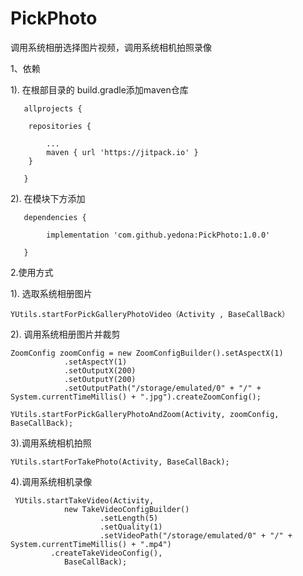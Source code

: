 # PickPhoto
调用系统相册选择图片视频，调用系统相机拍照录像

1、依赖

 1). 在根部目录的 build.gradle添加maven仓库



       allprojects {

		repositories {
                
			...
			maven { url 'https://jitpack.io' }
		}
                
	   }

 2). 在模块下方添加

       dependencies {
  
            implementation 'com.github.yedona:PickPhoto:1.0.0'
   
       }
  
2.使用方式

 1). 选取系统相册图片

    YUtils.startForPickGalleryPhotoVideo（Activity , BaseCallBack）
 
 2). 调用系统相册图片并裁剪

    ZoomConfig zoomConfig = new ZoomConfigBuilder().setAspectX(1)
                .setAspectY(1)
                .setOutputX(200)
                .setOutputY(200)
                .setOutputPath("/storage/emulated/0" + "/" + System.currentTimeMillis() + ".jpg").createZoomConfig();
		
    YUtils.startForPickGalleryPhotoAndZoom(Activity, zoomConfig, BaseCallBack);
 
 3).调用系统相机拍照

    YUtils.startForTakePhoto(Activity, BaseCallBack);

 4).调用系统相机录像

     YUtils.startTakeVideo(Activity,
                new TakeVideoConfigBuilder()
                        .setLength(5)
                        .setQuality(1)
                        .setVideoPath("/storage/emulated/0" + "/" + System.currentTimeMillis() + ".mp4")
			 .createTakeVideoConfig(),
                BaseCallBack);
